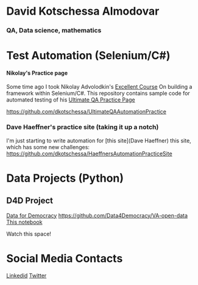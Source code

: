 # David Kotschessa Almodovar
### QA, Data science, mathematics

# Test Automation (Selenium/C#)

#### Nikolay's Practice page
Some time ago I took Nikolay Advolodkin's [Excellent Course](https://courses.ultimateqa.com/courses/selenium-with-c) On building a framework within Selenium/C#.  This repository contains sample code for automated testing of his [Ultimate QA Practice Page](https://www.ultimateqa.com/automation/)  

https://github.com/dkotschessa/UltimateQAAutomationPractice

### Dave Haeffner's practice site (taking it up a notch)
I'm just starting to write automation for [this site](Dave Haeffner) this site, which has some new challenges:
https://github.com/dkotschessa/HaeffnersAutomationPracticeSite




# Data Projects (Python)

## D4D Project
[Data for Democracy](https://www.datafordemocracy.org/) 
https://github.com/Data4Democracy/VA-open-data
[This notebook](https://github.com/dkotschessa/VA-open-data/blob/master/VA-Data_Tools.ipynb)

Watch this space!

# Social Media Contacts

[Linkedid](https://www.linkedin.com/in/davekotschessa/)
[Twitter](https://twitter.com/dkotschessa)
